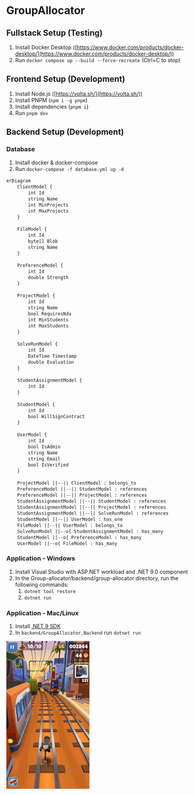 # GroupAllocator

## Fullstack Setup (Testing)

1. Install Docker Desktop ([https://www.docker.com/products/docker-desktop/](https://www.docker.com/products/docker-desktop/))
2. Run `docker compose up --build --force-recreate` (Ctrl+C to stop)

## Frontend Setup (Development)

1. Install Node.js ([https://volta.sh/](https://volta.sh/))
2. Install PNPM (`npm i -g pnpm`)
3. Install dependencies (`pnpm i`)
4. Run `pnpm dev`

## Backend Setup (Development)

### Database

1. Install docker & docker-compose
1. Run `docker-compose -f database.yml up -d`

```mermaid
erDiagram
    ClientModel {
        int Id
        string Name
        int MinProjects
        int MaxProjects
    }

    FileModel {
        int Id
        byte[] Blob
        string Name
    }

    PreferenceModel {
        int Id
        double Strength
    }
    
    ProjectModel {
        int Id
        string Name
        bool RequiresNda
        int MinStudents
        int MaxStudents
    }

    SolveRunModel {
        int Id
        DateTime Timestamp
        double Evaluation
    }

    StudentAssignmentModel {
        int Id
    }

    StudentModel {
        int Id
        bool WillSignContract
    }

    UserModel {
        int Id
        bool IsAdmin
        string Name
        string Email
        bool IsVerified
    }

    ProjectModel ||--|| ClientModel : belongs_to
    PreferenceModel ||--|| StudentModel : references
    PreferenceModel ||--|| ProjectModel : references
    StudentAssignmentModel ||--|| StudentModel : references
    StudentAssignmentModel ||--|| ProjectModel : references
    StudentAssignmentModel ||--|| SolveRunModel : references
    StudentModel ||--|| UserModel : has_one
    FileModel ||--|| UserModel : belongs_to
    SolveRunModel ||--o{ StudentAssignmentModel : has_many
    StudentModel ||--o{ PreferenceModel : has_many
    UserModel ||--o{ FileModel : has_many
```

### Application - Windows

1. Install Visual Studio with ASP.NET workload and .NET 9.0 component
2. In the Group-allocator/backend/group-allocator directory, run the following commands:
   1. `dotnet tool restore` 
   2. `dotnet run`

### Application - Mac/Linux

1. Install [.NET 9 SDK](https://dotnet.microsoft.com/en-us/download/dotnet/9.0)
1. In `backend/GroupAllocator.Backend` run `dotnet run`

![Cool GIF](readme-images/help.gif)
